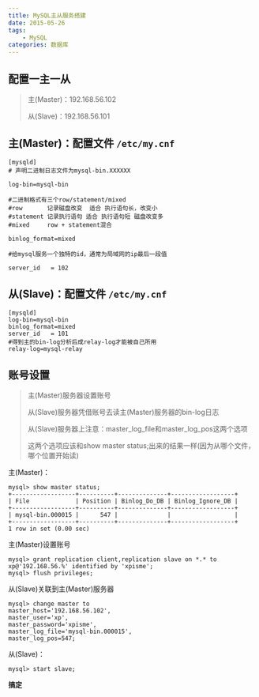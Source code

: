 ```yaml
---
title: MySQL主从服务搭建
date: 2015-05-26
tags:
    - MySQL
categories: 数据库
---
```



## 配置一主一从
> 主(Master)：192.168.56.102
>
> 从(Slave)：192.168.56.101


## 主(Master)：配置文件 `/etc/my.cnf`
```
[mysqld]
# 声明二进制日志文件为mysql-bin.XXXXXX

log-bin=mysql-bin

#二进制格式有三个row/statement/mixed
#row       记录磁盘改变  适合 执行语句长，改变小
#statement 记录执行语句 适合 执行语句短 磁盘改变多
#mixed     row + statement混合

binlog_format=mixed

#给mysql服务一个独特的id，通常为局域网的ip最后一段值

server_id   = 102
```


## 从(Slave)：配置文件 `/etc/my.cnf`
```
[mysqld]
log-bin=mysql-bin
binlog_format=mixed
server_id   = 101
#得到主的bin-log分析后成relay-log才能被自己所用
relay-log=mysql-relay
```

## 账号设置
> 主(Master)服务器设置账号
>
> 从(Slave)服务器凭借账号去读主(Master)服务器的bin-log日志
>
> 从(Slave)服务器上注意：master_log_file和master_log_pos这两个选项
>
> 这两个选项应该和show master status;出来的结果一样(因为从哪个文件，哪个位置开始读)

主(Master)：
```
mysql> show master status;
+------------------+----------+--------------+------------------+
| File             | Position | Binlog_Do_DB | Binlog_Ignore_DB |
+------------------+----------+--------------+------------------+
| mysql-bin.000015 |      547 |              |                  |
+------------------+----------+--------------+------------------+
1 row in set (0.00 sec)
```

主(Master)设置账号
```
mysql> grant replication client,replication slave on *.* to xp@'192.168.56.%' identified by 'xpisme';
mysql> flush privileges;
```

从(Slave)关联到主(Master)服务器
```
mysql> change master to
master_host='192.168.56.102',
master_user='xp',
master_password='xpisme',
master_log_file='mysql-bin.000015',
master_log_pos=547;
```

从(Slave)：
```
mysql> start slave;
```

**搞定**
